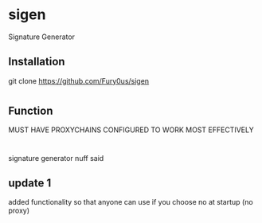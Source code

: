 # sigen
Signature Generator
## Installation
git clone https://github.com/Fury0us/sigen
#
## Function
MUST HAVE PROXYCHAINS CONFIGURED TO WORK MOST EFFECTIVELY
#
signature generator
nuff said
## update 1
added functionality so that anyone can use if 
you choose no at startup (no proxy)

